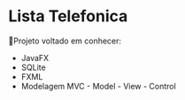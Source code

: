# Lista Telefonica
<p>🔗Projeto voltado em conhecer:</p>
<ul>
    <li>JavaFX</li>
    <li>SQLite</li>
    <li>FXML</li>
    <li>Modelagem MVC - Model - View - Control</li>
  </ul>
